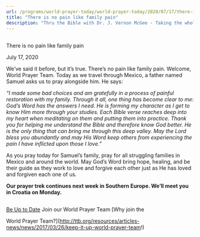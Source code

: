 ```yaml
---
url: /programs/world-prayer-today/world-prayer-today/2020/07/17/there-is-no-pain-like-family-pain
title: "There is no pain like family pain"
description: "Thru the Bible with Dr. J. Vernon McGee - Taking the whole Word to the whole world"
---
```







## 
 There is no pain like family pain


July 17, 2020




We’ve said it before, but it’s true. There’s no pain like family pain. Welcome, World Prayer Team. Today as we travel through Mexico, a father named Samuel asks us to pray alongside him. He says:

*“I made some bad choices and am gratefully in a process of painful restoration with my family. Through it all, one thing has become clear to me: God’s Word has the answers I need. He is forming my character as I get to know Him more through your studies. Each Bible verse reaches deep into my heart when meditating on them and putting them into practice. Thank you for helping me understand the Bible and therefore know God better. He is the only thing that can bring me through this deep valley. May the Lord bless you abundantly and may His Word keep others from experiencing the pain I have inflicted upon those I love.”*

As you pray today for Samuel’s family, pray for all struggling families in Mexico and around the world. May God’s Word bring hope, healing, and be their guide as they work to love and forgive each other just as He has loved and forgiven each one of us. 

**Our prayer trek continues next week in Southern Europe. We’ll meet you in Croatia on Monday.**







## 




[Be Up to Date](http://feeds.feedburner.com/WorldPrayerToday "World Prayer Today RSS Feed")
Join our World Prayer Team
[Why join the  

World Prayer Team?](http://ttb.org/resources/articles-news/news/2017/03/26/keep-it-up-world-prayer-team!)




